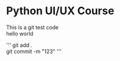 # Python UI/UX Course
This is a git test code </br>
hello world

'''
git add .</br>
git commit -m "123"
'''
